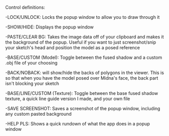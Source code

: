 Control definitions:

-LOCK/UNLOCK: Locks the popup window to allow you to draw through it

-SHOW/HIDE: Displays the popup window

-PASTE/CLEAR BG: Takes the image data off of your clipboard and makes it the background of the popup. Useful if you want to just screenshot/snip your sketch's head and position the model as a posed reference

-BASE/CUSTOM (Model): Toggle between the fused shadow and a custom .obj file of your choosing

-BACK/NOBACK: will show/hide the backs of polygons in the viewer. This is so that when you have the model posed over Midna's face, the back part isn't blocking your sketch

-BASE/LINE/CUSTOM (Texture): Toggle between the base fused shadow texture, a quick line guide version I made, and your own file

-SAVE SCREENSHOT: Saves a screenshot of the popup window, including any custom pasted background

-HELP PLS: Shows a quick rundown of what the app does in a popup window